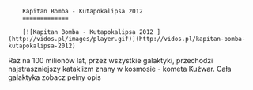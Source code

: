 
        Kapitan Bomba - Kutapokalipsa 2012 
        =============
        
        [![Kapitan Bomba - Kutapokalipsa 2012 ](http://vidos.pl/images/player.gif)](http://vidos.pl/kapitan-bomba-kutapokalipsa-2012)
        
        
 Raz na 100 milionów lat, przez wszystkie galaktyki, przechodzi najstraszniejszy kataklizm znany w kosmosie - kometa Kuźwar. Cała galaktyka zobacz pełny opis
    